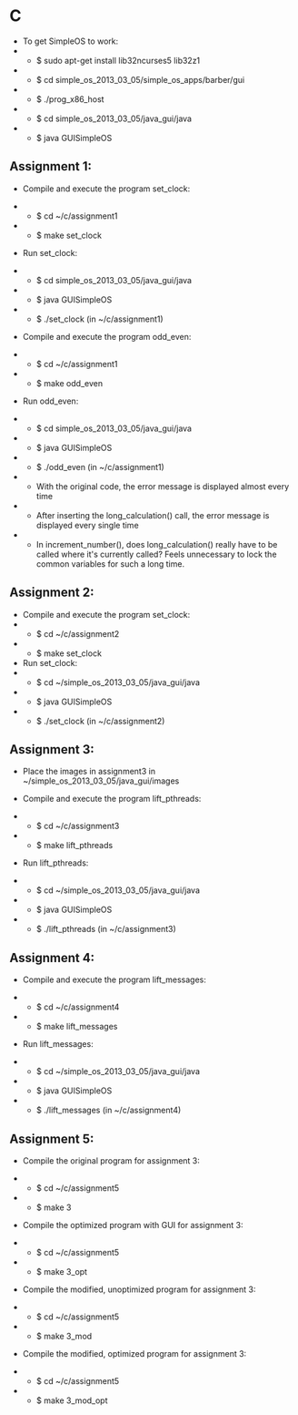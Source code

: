 # C

- To get SimpleOS to work:
- - $ sudo apt-get install lib32ncurses5 lib32z1
- - $ cd simple_os_2013_03_05/simple_os_apps/barber/gui
- - $ ./prog_x86_host
- - $ cd simple_os_2013_03_05/java_gui/java
- - $ java GUISimpleOS
 
## Assignment 1:
- Compile and execute the program set_clock:
- - $ cd ~/c/assignment1
- - $ make set_clock
- Run set_clock:
- - $ cd simple_os_2013_03_05/java_gui/java
- - $ java GUISimpleOS
- - $ ./set_clock (in ~/c/assignment1)
- Compile and execute the program odd_even:
- - $ cd ~/c/assignment1
- - $ make odd_even
- Run odd_even:
- - $ cd simple_os_2013_03_05/java_gui/java
- - $ java GUISimpleOS
- - $ ./odd_even (in ~/c/assignment1)

- - With the original code, the error message is displayed almost every time
- - After inserting the long_calculation() call, the error message is displayed every single time
- - In increment_number(), does long_calculation() really have to be called where it's currently called? Feels unnecessary to lock the common variables for such a long time. 

## Assignment 2:
- Compile and execute the program set_clock:
- - $ cd ~/c/assignment2
- - $ make set_clock
- Run set_clock:
- - $ cd ~/simple_os_2013_03_05/java_gui/java
- - $ java GUISimpleOS
- - $ ./set_clock (in ~/c/assignment2)

## Assignment 3:
- Place the images in assignment3 in ~/simple_os_2013_03_05/java_gui/images

- Compile and execute the program lift_pthreads:
- - $ cd ~/c/assignment3
- - $ make lift_pthreads

- Run lift_pthreads:
- - $ cd ~/simple_os_2013_03_05/java_gui/java
- - $ java GUISimpleOS
- - $ ./lift_pthreads (in ~/c/assignment3)

## Assignment 4:
- Compile and execute the program lift_messages:
- - $ cd ~/c/assignment4
- - $ make lift_messages

- Run lift_messages:
- - $ cd ~/simple_os_2013_03_05/java_gui/java
- - $ java GUISimpleOS
- - $ ./lift_messages (in ~/c/assignment4)

## Assignment 5:
- Compile the original program for assignment 3:
- - $ cd ~/c/assignment5
- - $ make 3

- Compile the optimized program with GUI for assignment 3:
- - $ cd ~/c/assignment5
- - $ make 3_opt

- Compile the modified, unoptimized program for assignment 3:
- - $ cd ~/c/assignment5
- - $ make 3_mod

- Compile the modified, optimized program for assignment 3:
- - $ cd ~/c/assignment5
- - $ make 3_mod_opt
